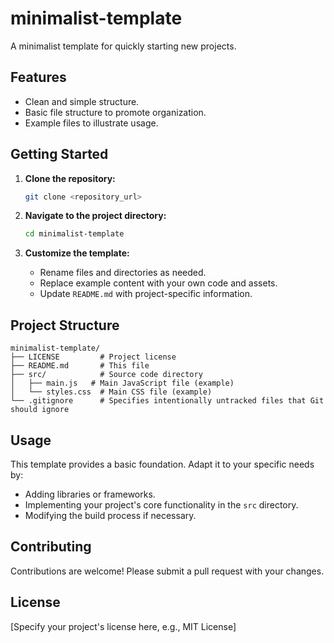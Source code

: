 # minimalist-template

A minimalist template for quickly starting new projects.

## Features

*   Clean and simple structure.
*   Basic file structure to promote organization.
*   Example files to illustrate usage.

## Getting Started

1.  **Clone the repository:**

    ```bash
    git clone <repository_url>
    ```

2.  **Navigate to the project directory:**

    ```bash
    cd minimalist-template
    ```

3.  **Customize the template:**

    *   Rename files and directories as needed.
    *   Replace example content with your own code and assets.
    *   Update `README.md` with project-specific information.

## Project Structure

```
minimalist-template/
├── LICENSE         # Project license
├── README.md       # This file
├── src/            # Source code directory
│   ├── main.js   # Main JavaScript file (example)
│   └── styles.css  # Main CSS file (example)
└── .gitignore      # Specifies intentionally untracked files that Git should ignore
```

## Usage

This template provides a basic foundation.  Adapt it to your specific needs by:

*   Adding libraries or frameworks.
*   Implementing your project's core functionality in the `src` directory.
*   Modifying the build process if necessary.

## Contributing

Contributions are welcome!  Please submit a pull request with your changes.

## License

[Specify your project's license here, e.g., MIT License]
